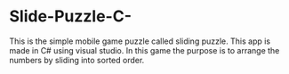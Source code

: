 # Slide-Puzzle-C-
This is the simple mobile game puzzle called sliding puzzle. This app is made in C# using visual studio.
In this game the purpose is to arrange the numbers by sliding into sorted order.
